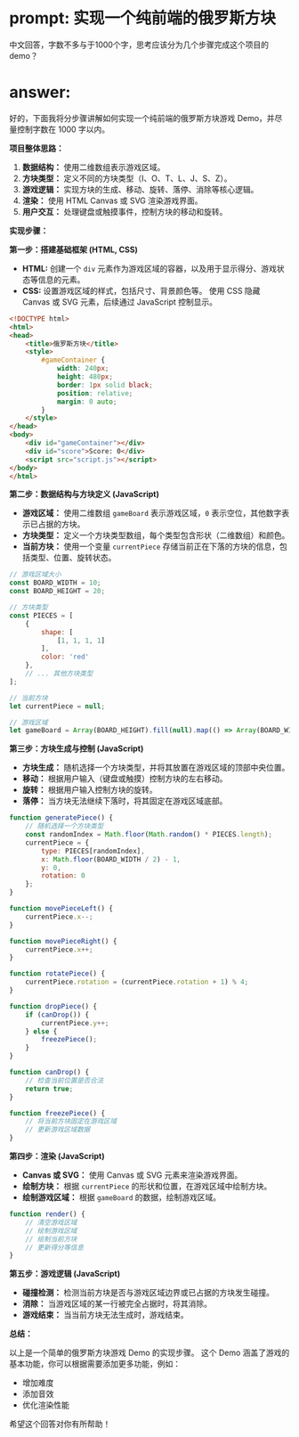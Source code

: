 # prompt: 实现一个纯前端的俄罗斯方块
中文回答，字数不多与于1000个字，思考应该分为几个步骤完成这个项目的demo？

# answer: 
 好的，下面我将分步骤讲解如何实现一个纯前端的俄罗斯方块游戏 Demo，并尽量控制字数在 1000 字以内。

**项目整体思路：**

1.  **数据结构：** 使用二维数组表示游戏区域。
2.  **方块类型：** 定义不同的方块类型（I、O、T、L、J、S、Z）。
3.  **游戏逻辑：** 实现方块的生成、移动、旋转、落停、消除等核心逻辑。
4.  **渲染：** 使用 HTML Canvas 或 SVG 渲染游戏界面。
5.  **用户交互：** 处理键盘或触摸事件，控制方块的移动和旋转。

**实现步骤：**

**第一步：搭建基础框架 (HTML, CSS)**

*   **HTML:** 创建一个 `div` 元素作为游戏区域的容器，以及用于显示得分、游戏状态等信息的元素。
*   **CSS:**  设置游戏区域的样式，包括尺寸、背景颜色等。  使用 CSS 隐藏 Canvas 或 SVG 元素，后续通过 JavaScript 控制显示。

```html
<!DOCTYPE html>
<html>
<head>
    <title>俄罗斯方块</title>
    <style>
        #gameContainer {
            width: 240px;
            height: 480px;
            border: 1px solid black;
            position: relative;
            margin: 0 auto;
        }
    </style>
</head>
<body>
    <div id="gameContainer"></div>
    <div id="score">Score: 0</div>
    <script src="script.js"></script>
</body>
</html>
```

**第二步：数据结构与方块定义 (JavaScript)**

*   **游戏区域：** 使用二维数组 `gameBoard` 表示游戏区域，`0` 表示空位，其他数字表示已占据的方块。
*   **方块类型：** 定义一个方块类型数组，每个类型包含形状（二维数组）和颜色。
*   **当前方块：**  使用一个变量 `currentPiece` 存储当前正在下落的方块的信息，包括类型、位置、旋转状态。

```javascript
// 游戏区域大小
const BOARD_WIDTH = 10;
const BOARD_HEIGHT = 20;

// 方块类型
const PIECES = [
    {
        shape: [
            [1, 1, 1, 1]
        ],
        color: 'red'
    },
    // ... 其他方块类型
];

// 当前方块
let currentPiece = null;

// 游戏区域
let gameBoard = Array(BOARD_HEIGHT).fill(null).map(() => Array(BOARD_WIDTH).fill(0));
```

**第三步：方块生成与控制 (JavaScript)**

*   **方块生成：**  随机选择一个方块类型，并将其放置在游戏区域的顶部中央位置。
*   **移动：**  根据用户输入（键盘或触摸）控制方块的左右移动。
*   **旋转：**  根据用户输入控制方块的旋转。
*   **落停：**  当方块无法继续下落时，将其固定在游戏区域底部。

```javascript
function generatePiece() {
    // 随机选择一个方块类型
    const randomIndex = Math.floor(Math.random() * PIECES.length);
    currentPiece = {
        type: PIECES[randomIndex],
        x: Math.floor(BOARD_WIDTH / 2) - 1,
        y: 0,
        rotation: 0
    };
}

function movePieceLeft() {
    currentPiece.x--;
}

function movePieceRight() {
    currentPiece.x++;
}

function rotatePiece() {
    currentPiece.rotation = (currentPiece.rotation + 1) % 4;
}

function dropPiece() {
    if (canDrop()) {
        currentPiece.y++;
    } else {
        freezePiece();
    }
}

function canDrop() {
    // 检查当前位置是否合法
    return true;
}

function freezePiece() {
    // 将当前方块固定在游戏区域
    // 更新游戏区域数据
}
```

**第四步：渲染 (JavaScript)**

*   **Canvas 或 SVG：** 使用 Canvas 或 SVG 元素来渲染游戏界面。
*   **绘制方块：**  根据 `currentPiece` 的形状和位置，在游戏区域中绘制方块。
*   **绘制游戏区域：**  根据 `gameBoard` 的数据，绘制游戏区域。

```javascript
function render() {
    // 清空游戏区域
    // 绘制游戏区域
    // 绘制当前方块
    // 更新得分等信息
}
```

**第五步：游戏逻辑 (JavaScript)**

*   **碰撞检测：**  检测当前方块是否与游戏区域边界或已占据的方块发生碰撞。
*   **消除：**  当游戏区域的某一行被完全占据时，将其消除。
*   **游戏结束：**  当当前方块无法生成时，游戏结束。

**总结：**

以上是一个简单的俄罗斯方块游戏 Demo 的实现步骤。  这个 Demo 涵盖了游戏的基本功能，你可以根据需要添加更多功能，例如：

*   增加难度
*   添加音效
*   优化渲染性能

希望这个回答对你有所帮助！

